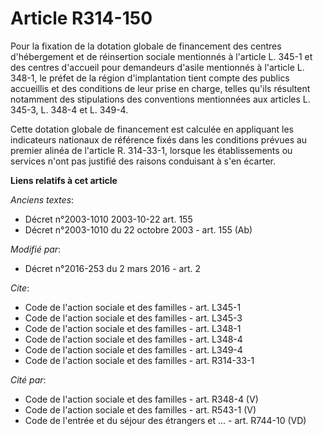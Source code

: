 # Article R314-150

Pour la fixation de la dotation globale de financement des centres d'hébergement et de réinsertion sociale mentionnés à
l'article L. 345-1 et des centres d'accueil pour demandeurs d'asile mentionnés à l'article L. 348-1, le préfet de la région
d'implantation tient compte des publics accueillis et des conditions de leur prise en charge, telles qu'ils résultent
notamment des stipulations des conventions mentionnées aux articles L. 345-3, L. 348-4 et L. 349-4. 

Cette dotation globale de financement est calculée en appliquant les indicateurs nationaux de référence fixés dans les
conditions prévues au premier alinéa de l'article R. 314-33-1, lorsque les établissements ou services n'ont pas justifié des
raisons conduisant à s'en écarter.

**Liens relatifs à cet article**

_Anciens textes_:

  - Décret n°2003-1010 2003-10-22 art. 155
  - Décret n°2003-1010 du 22 octobre 2003 - art. 155 (Ab)

_Modifié par_:

  - Décret n°2016-253 du 2 mars 2016 - art. 2

_Cite_:

  - Code de l'action sociale et des familles - art. L345-1
  - Code de l'action sociale et des familles - art. L345-3
  - Code de l'action sociale et des familles - art. L348-1
  - Code de l'action sociale et des familles - art. L348-4
  - Code de l'action sociale et des familles - art. L349-4
  - Code de l'action sociale et des familles - art. R314-33-1

_Cité par_:

  - Code de l'action sociale et des familles - art. R348-4 (V)
  - Code de l'action sociale et des familles - art. R543-1 (V)
  - Code de l'entrée et du séjour des étrangers et ... - art. R744-10 (VD)
